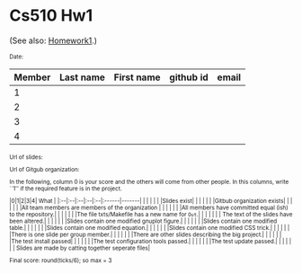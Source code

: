 <h1>Cs510 Hw1 </h1>

(See also: [Homework1](hw1.html).)

<font size=1>

Date:

|Member|Last name| First name | github id | email |
|:-----|:--------|:-----------|:----------|:------|
| 1    |         |            |           |       |
| 2    |         |            |           |       |
| 3    |         |            |           |       |
| 4    |         |            |           |       |


Url of slides:  

Url of Gitgub organization:

In the following, column 0 is your score and the others will
come from other people. In this columns, write ``1'' if
the required feature is in the project.

|0|1|2|3|4| What  |
|:--|:--|:--|:--|:--|:------|-------|
|  |  |  |  |  |Slides exist|
|  |  |  |  |  |Gitbub organization exists|
|  |  |  |  |  |All team members are members of the organization |
|  |  |  |  |  |All members have committed equal (ish) to the repository.|
|  |  |  |  |  |The file txts/Makefile has a new name for `Out`.|
|  |  |  |  |  | The text of the slides have been altered.|
|  |  |  |  |  |Slides contain one modified gnuplot figure.|
|  |  |  |  |  |Slides contain one modified table.|
|  |  |  |  |  |Slides contain one modified equation.|
|  |  |  |  |  |Slides contain one modified CSS trick.|
|  |  |  |  |  |There is one slide per group member.|
|  |  |  |  |  |There are other slides describing the big project.|
|  |  |  |  |  |The test install passed|
|  |  |  |  |  |The test configuration tools passed.|
|  |  |  |  |  |The test update passed.|
|  |  |  |  |  | Slides are made by catting together seperate files|

Final score: round(ticks/6); so max = 3
